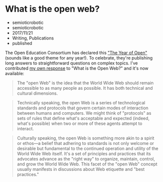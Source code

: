 # What is the open web?
- semioticrobotic
- semioticrobotic
- 2017/11/21
- Writing, Publications
- published

The Open Education Consortium has declared this ["The Year of Open"](https://www.yearofopen.org/) (sounds like a good theme for any year!). To celebrate, they're publishing long answers to straightforward questions on complex topics. I've contributed [my own response](https://www.yearofopen.org/november-open-perspective-what-is-open-web/what-is-the-open-web-bryan-behrenshausen-writer-and-editor-red-hat/) to "What is the Open Web?" and it's now available:

> The "open Web" is the idea that the World Wide Web should remain accessible to as many people as possible. It has both technical and cultural dimensions.

> Technically speaking, the open Web is a series of technological standards and protocols that govern certain modes of interaction between humans and computers. We might think of "protocols" as sets of rules that define what's acceptable and expected (indeed, what's possible) when two or more of these agents attempt to interact.

> Culturally speaking, the open Web is something more akin to a spirit or ethos—a belief that adhering to standards is not only welcome or desirable but fundamental to the continued operation and utility of the World Wide Web itself. It's a set of principles and practices that its advocates advance as the "right way" to organize, maintain, control, and grow the World Wide Web. This facet of the "open Web" concept usually manifests in discussions about Web etiquette and "best practices."
